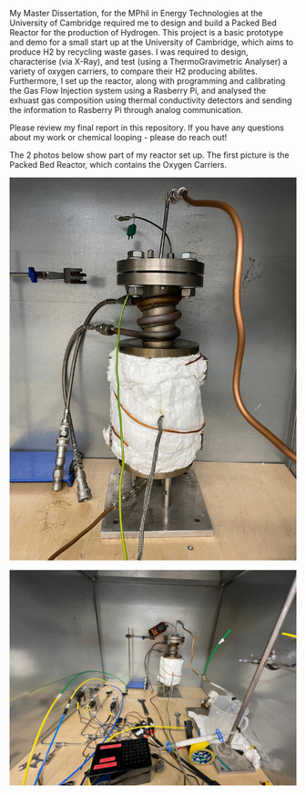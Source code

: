 My Master Dissertation, for the MPhil in Energy Technologies at the University of Cambridge required me to design and build a Packed Bed Reactor for the production of Hydrogen. This project is a basic prototype and demo for a small start up at the University of Cambridge, which aims to produce H2 by recycling waste gases. I was required to design, characterise (via X-Ray), and test (using a ThermoGravimetric Analyser) a variety of oxygen carriers, to compare their H2 producing abilites. Furthermore, I set up the reactor, along with programming and calibrating the Gas Flow Injection system using a Rasberry Pi, and analysed the exhuast gas composition using thermal conductivity detectors and sending the information to Rasberry Pi through analog communication. 

Please review my final report in this repository. If you have any questions about my work or chemical looping - please do reach out!

The 2 photos below show part of my reactor set up. The first picture is the Packed Bed Reactor, which contains the Oxygen Carriers.

![Packed Bed Reactor](PBReactor.jpg)

![Packed Bed Reactor wider set up](PBReactorSetUp.jpg)
